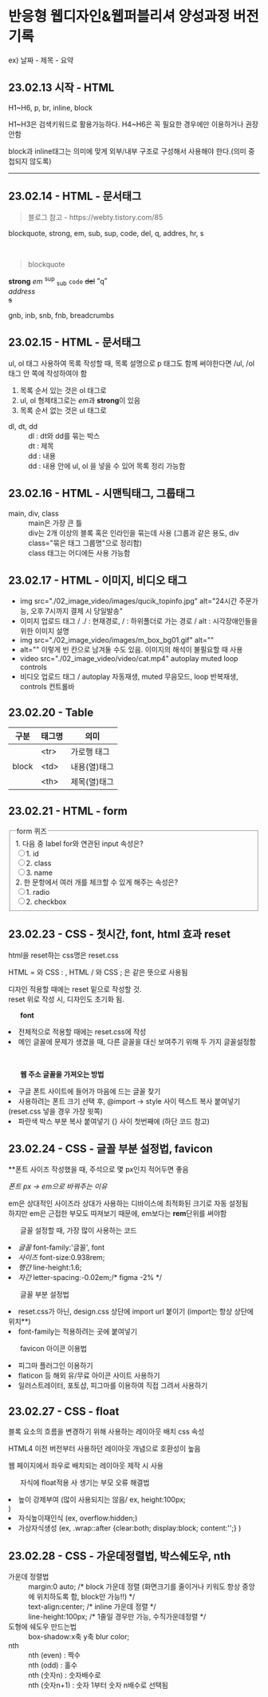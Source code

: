<h1>반응형 웹디자인&웹퍼블리셔 양성과정 버전기록</h1>
<p>ex) 날짜 - 제목 - 요약</p>
<h2>23.02.13 시작 - HTML</h2>
<p>H1~H6, p, br, inline, block</p>
<p>H1~H3은 검색키워드로 활용가능하다. H4~H6은 꼭 필요한 경우에만 이용하거나 권장안함</p>
<p>block과 inline태그는 의미에 맞게 외부/내부 구조로 구성해서 사용해야 한다.(의미 중첩되지 않도록)</p>
<hr>
<h2>23.02.14 - HTML - 문서태그</h2>
<blockquote cite="https://webty.tistory.com/85">블로그 참고 - https://webty.tistory.com/85</blockquote>
<p>blockquote, strong, em, sub, sup, code, del, q, addres, hr, s</p>
<p><br><blockquote>blockquote</blockquote> <strong>strong</strong> <em>em</em> <sup>sup</sup> <sub>sub</sub> <code>code</code> <del>del</del> <q>q</q> <address>address</address> <s>s</s> </p>
<p>gnb, inb, snb, fnb, breadcrumbs</p>
<h2>23.02.15 - HTML - 문서태그</h2>
<p>ul, ol 태그 사용하여 목록 작성할 때, 목록 설명으로 p 태그도 함께 써야한다면 /ul, /ol 태그 안 쪽에 작성하여야 함</p>
<ol>
  <li>목록 순서 있는 것은 ol 태그로</li>
  <li>ul, ol 형제태그로는 <em>em</em>과 <strong>strong</strong>이 있음</li>
  <li>목록 순서 없는 것은 ul 태그로</li>
</ol>
<dl>
  <dt>dl, dt, dd</dt>
  <dd>dl : dt와 dd를 묶는 박스</dd>
  <dd>dt : 제목</dd>
  <dd>dd : 내용</dd>
  <dd>dd : 내용 안에 ul, ol 을 넣을 수 있어 목록 정리 가능함</dd>
</dl>
<div class="study">
  <h2>23.02.16 - HTML - 시맨틱태그, 그룹태그</h2>
  <dl>
    <dt>main, div, class</dt>
    <dd>main은 가장 큰 틀</dd>
    <dd>div는 2개 이상의 블록 혹은 인라인을 묶는데 사용 (그룹과 같은 용도, div class="묶은 태그 그룹명"으로 정리함)</dd>
    <dd>class 태그는 어디에든 사용 가능함</dd>
  </dl>
</div>
<h2>23.02.17 - HTML - 이미지, 비디오 태그</h2>
<ul>
  <li>img src="./02_image_video/images/qucik_topinfo.jpg" alt="24시간 주문가능, 오후 7시까지 결제 시 당일발송"</li>
  <li>이미지 업로드 태그 / ./ : 현재경로, / : 하위폴더로 가는 경로 / alt : 시각장애인들을 위한 이미지 설명</li>
  <li>img src="./02_image_video/images/m_box_bg01.gif" alt=""</li>
  <li>alt="" 이렇게 빈 칸으로 남겨둘 수도 있음. 이미지의 해석이 불필요할 때 사용</li>
  <li>video src="./02_image_video/video/cat.mp4" autoplay muted loop controls</li>
  <li>비디오 업로드 태그 / autoplay 자동재생, muted 무음모드, loop 반복재생, controls 컨트롤바</li>
</ul>
<h2>23.02.20 - Table</h2>
<table>
  <thead>
    <tr>
      <th>구분</th>
      <th>태그명</th>
      <th>의미</th>
    </tr>
  </thead>
  <tbody>
    <tr>
      <td rowspan="3">block</td>
      <td>&lt;tr&gt;</td>
      <td>가로행 태그</td>
    </tr>
    <tr>
      <td>&lt;td&gt;</td>
      <td>내용(열)태그</td>
    </tr>
    <tr>
      <td>&lt;th&gt;</td>
      <td>제목(열)태그</td>
    </tr>
  </tbody>
</table>
<h2>23.02.21 - HTML - form</h2>
<form action="#" method="get">
<fieldset>
<legend>form 퀴즈</legend>
<span>1. 다음 중 label for와 연관된 input 속성은?</span><br>
<label><input type="radio" name="quiz" value="id">1. id</label><br>
<label><input type="radio" name="quiz" value="class">2. class</label><br>
<label><input type="radio" name="quiz" value="name">3. name</label><br>
<span>2. 한 문항에서 여러 개를 체크할 수 있게 해주는 속성은?</span><br>
<label><input type="radio" name="quiz2" value="radio">1. radio</label><br>
<label><input type="radio" name="quiz2" value="checkbox">2. checkbox</label>
</fieldset>
</form>
<h2>23.02.23 - CSS - 첫시간, font, html 효과 reset</h2>
<p>html을 reset하는 css명은 reset.css</p>
<p>HTML = 와 CSS : , HTML / 와 CSS ; 은 같은 뜻으로 사용됨</p>
<p>디자인 적용할 때에는 reset 밑으로 작성할 것.<br>
  reset 위로 작성 시, 디자인도 초기화 됨.</p>
<ul><strong>font</strong></ul>
  <li>전체적으로 적용할 때에는 reset.css에 작성</li>
  <li>메인 글꼴에 문제가 생겼을 때, 다른 글꼴을 대신 보여주기 위해 두 가지 글꼴설정함</li>
<p><br></p>
<ol><strong>웹 주소 글꼴을 가져오는 방법</strong></ol>
  <li>구글 폰트 사이트에 들어가 마음에 드는 글꼴 찾기</li>
  <li>사용하려는 폰트 크기 선택 후, @import → style 사이 텍스트 복사 붙여넣기 (reset.css 넣을 경우 가장 윗쪽)</li>
  <li>파란색 박스 부분 복사 붙여넣기 {} 사이 첫번째에 (하단 코드 참고)</li>
<h2>23.02.24 - CSS - 글꼴 부분 설정법, favicon</h2>
<p>**폰트 사이즈 작성했을 때, 주석으로 몇 px인지 적어두면 좋음</p>
<p><em>폰트 px -> em으로 바꿔주는 이유</em></p>
<p>em은 상대적인 사이즈라 상대가 사용하는 디바이스에 최적화된 크기로 자동 설정됨<br>
  하지만 em은 근접한 부모도 따져보기 때문에, em보다는 <strong>rem</strong>단위를 써야함</p>
<ul>글꼴 설정할 때, 가장 많이 사용하는 코드</ul>
  <li><em>글꼴</em> font-family:'글꼴', font</li>
  <li><em>사이즈</em> font-size:0.938rem;</li>
  <li><em>행간</em> line-height:1.6;</li>
  <li><em>자간</em> letter-spacing:-0.02em;/* figma -2% */</li>
<ul>글꼴 부분 설정법</ul>
  <li>reset.css가 아닌, design.css 상단에 import url 붙이기 (import는 항상 상단에 위치**)</li>
  <li>font-family는 적용하려는 곳에 붙여넣기</li>
<ul>favicon 아이콘 이용법</ul>
  <li>피그마 플러그인 이용하기</li>
  <li>flaticon 등 해외 유/무료 아이콘 사이트 사용하기</li>
  <li>일러스트레이터, 포토샵, 피그마를 이용하여 직접 그려서 사용하기</li>
  <h2>23.02.27 - CSS - float</h2>
  <p>블록 요소의 흐름을 변경하기 위해 사용하는 레이아웃 배치 css 속성</p>
  <p>HTML4 이전 버전부터 사용하던 레이아웃 개념으로 호환성이 높음</p>
  <p>웹 페이지에서 좌우로 배치되는 레이아웃 제작 시 사용</p>
  <ul>자식에 float적용 사 생기는 부모 오류 해결법</ul>
    <li>높이 강제부여 (많이 사용되지는 않음/ ex, height:100px;</li>)
    <li>자식높이재인식 (ex, overflow:hidden;)</li>
    <li>가상자식생성 (ex, .wrap::after {clear:both; display:block; content:'';} )</li>
 <h2>23.02.28 - CSS - 가운데정렬법, 박스쉐도우, nth</h2>
  <dl>
    <dt>가운데 정렬법</dt>
    <dd>margin:0 auto; /* block 가운데 정렬 (화면크기를 줄이거나 키워도 항상 중앙에 위치하도록 함, block만 가능!!) */</dd>
    <dd>text-align:center; /* inline 가운데 정렬 */</dd>
    <dd>line-height:100px; /* 1줄일 경우만 가능, 수직가운데정렬 */</dd>
    <dt>도형에 쉐도우 만드는법</dt>
    <dd>box-shadow:x축 y축 blur color;</dd>
    <dt>nth</dt>
    <dd>nth (even) : 짝수</dd>
    <dd>nth (odd) : 홀수</dd>
    <dd>nth (숫자n) : 숫자배수로</dd>
    <dd>nth (숫자n+1) : 숫자 1부터 숫자 n배수로 선택됨</dd>
  </dl>
